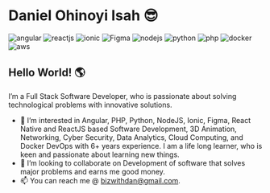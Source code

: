 # Daniel Ohinoyi Isah 😎

![angular](https://user-images.githubusercontent.com/15150357/218482195-19bd15fb-56cd-4311-aec3-08fe3809f917.png)
![reactjs](https://user-images.githubusercontent.com/15150357/218488704-e391d9f0-d4a9-43cc-bd61-6d2b76550d60.png)
![ionic](https://github.com/user-attachments/assets/35b407c5-413e-4641-9a39-6ccadfd89fe9)
![Figma](https://github.com/user-attachments/assets/d2d6a63f-7b3d-4380-9143-075e44a0bfe5)
![nodejs](https://user-images.githubusercontent.com/15150357/218482311-bd80c323-b285-4519-8413-3ea16e7960d8.png)
![python](https://github.com/danzycool/danzycool/assets/15150357/c1ce8372-6cee-4d83-9332-bc24bf0ccd55)
![php](https://user-images.githubusercontent.com/15150357/218482380-b776be75-9ab9-491f-af60-fa7333b4c2b5.png)
![docker](https://user-images.githubusercontent.com/15150357/218486101-7d8c8bc6-fd53-4831-ae43-3a81b591f19f.png)
![aws](https://user-images.githubusercontent.com/15150357/218486131-91ed12fd-bb9b-49ab-80e0-98f31fc957d6.png)




## Hello World! 🌎


I’m a Full Stack Software Developer, who is passionate about solving technological problems with innovative solutions.

- 💞️ I’m interested in Angular, PHP, Python, NodeJS, Ionic, Figma, React Native and ReactJS based Software Development, 3D Animation, Networking, Cyber Security, Data Analytics, Cloud Computing, and Docker DevOps with 6+ years experience. I am a life long learner, who is keen and passionate about learning new things.
- 👀 I’m looking to collaborate on Development of software that solves major problems and earns me good money.
- 📫 You can reach me @ bizwithdan@gmail.com.

<!---
danzycool/danzycool is a ✨ special ✨ repository because its `README.md` (this file) appears on your GitHub profile.
You can click the Preview link to take a look at your changes.
--->
